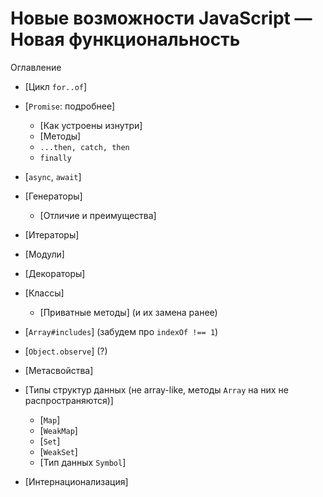 # Новые возможности JavaScript — Новая функциональность

Оглавление

- [Цикл `for..of`]
- [`Promise`: подробнее]
  - [Как устроены изнутри]
  - [Методы]
  - `...then, catch, then`
  - `finally`
- [`async`, `await`]
- [Генераторы]
  - [Отличие и преимущества]
- [Итераторы]

- [Модули]
- [Декораторы]
- [Классы]
  - [Приватные методы] (и их замена ранее)
- [`Array#includes`] (забудем про `indexOf !== 1`)
- [`Object.observe`] (?)
- [Метасвойства]
- [Типы структур данных (не array-like, методы `Array` на них не распространяются)]
  - [`Map`]
  - [`WeakMap`]
  - [`Set`]
  - [`WeakSet`]
  - [Тип данных `Symbol`]
- [Интернационализация]
